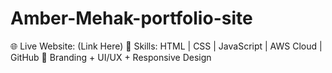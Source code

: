# Amber-Mehak-portfolio-site
🌐 Live Website: (Link Here) 🚀 Skills: HTML | CSS | JavaScript | AWS Cloud | GitHub 🎨 Branding + UI/UX + Responsive Design
